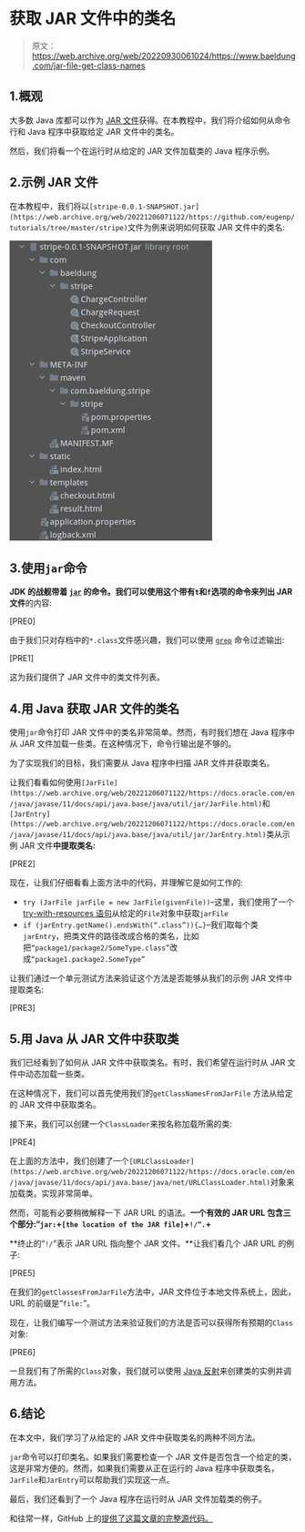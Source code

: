 # 获取 JAR 文件中的类名

> 原文：<https://web.archive.org/web/20220930061024/https://www.baeldung.com/jar-file-get-class-names>

## 1.概观

大多数 Java 库都可以作为 [JAR 文件](/web/20221206071122/https://www.baeldung.com/java-create-jar)获得。在本教程中，我们将介绍如何从命令行和 Java 程序中获取给定 JAR 文件中的类名。

然后，我们将看一个在运行时从给定的 JAR 文件加载类的 Java 程序示例。

## 2.示例 JAR 文件

在本教程中，我们将以`[stripe-0.0.1-SNAPSHOT.jar](https://web.archive.org/web/20221206071122/https://github.com/eugenp/tutorials/tree/master/stripe)`文件为例来说明如何获取 JAR 文件中的类名:

[![a jar example 1](img/2a328174a64e1c3c65d24aa2d4a01de9.png)](/web/20221206071122/https://www.baeldung.com/wp-content/uploads/2020/10/a_jar_example-1.png)

## 3.使用`jar`命令

**JDK 的战舰带着 [`jar`](https://web.archive.org/web/20221206071122/https://docs.oracle.com/en/java/javase/11/tools/jar.html) 的命令。我们可以使用这个带有`t`和`f`选项的命令来列出 JAR 文件**的内容:

[PRE0]

由于我们只对存档中的`*.class`文件感兴趣，我们可以使用 [`grep`](/web/20221206071122/https://www.baeldung.com/linux/common-text-search) 命令过滤输出:

[PRE1]

这为我们提供了 JAR 文件中的类文件列表。

## 4.用 Java 获取 JAR 文件的类名

使用`jar`命令打印 JAR 文件中的类名非常简单。然而，有时我们想在 Java 程序中从 JAR 文件加载一些类。在这种情况下，命令行输出是不够的。

为了实现我们的目标，我们需要从 Java 程序中扫描 JAR 文件并获取类名。

让我们看看如何使用`[JarFile](https://web.archive.org/web/20221206071122/https://docs.oracle.com/en/java/javase/11/docs/api/java.base/java/util/jar/JarFile.html)`和`[JarEntry](https://web.archive.org/web/20221206071122/https://docs.oracle.com/en/java/javase/11/docs/api/java.base/java/util/jar/JarEntry.html)`类从示例 JAR 文件**中提取类名:**

[PRE2]

现在，让我们仔细看看上面方法中的代码，并理解它是如何工作的:

*   `try (JarFile jarFile = new JarFile(givenFile))`–这里，我们使用了一个 [try-with-resources 语句](/web/20221206071122/https://www.baeldung.com/java-try-with-resources)从给定的`File`对象中获取`jarFile`
*   `if (jarEntry.getName().endsWith(“.class”)){…}`–我们取每个类`jarEntry`，把类文件的路径改成合格的类名，比如把`“package1/package2/SomeType.class”`改成`“package1.package2.SomeType”`

让我们通过一个单元测试方法来验证这个方法是否能够从我们的示例 JAR 文件中提取类名:

[PRE3]

## 5.用 Java 从 JAR 文件中获取类

我们已经看到了如何从 JAR 文件中获取类名。有时，我们希望在运行时从 JAR 文件中动态加载一些类。

在这种情况下，我们可以首先使用我们的`getClassNamesFromJarFile` 方法从给定的 JAR 文件中获取类名。

接下来，我们可以创建一个`ClassLoader`来按名称加载所需的类:

[PRE4]

在上面的方法中，我们创建了一个`[URLClassLoader](https://web.archive.org/web/20221206071122/https://docs.oracle.com/en/java/javase/11/docs/api/java.base/java/net/URLClassLoader.html)`对象来加载类。实现非常简单。

然而，可能有必要稍微解释一下 JAR URL 的语法。**一个有效的 JAR URL 包含三个部分:“`jar:`+`[the location of the JAR file]`+`!/”.`+**

**终止的“`!/`”表示 JAR URL 指向整个 JAR 文件。**让我们看几个 JAR URL 的例子:

[PRE5]

在我们的`getClassesFromJarFile`方法中，JAR 文件位于本地文件系统上，因此，URL 的前缀是“`file:`”。

现在，让我们编写一个测试方法来验证我们的方法是否可以获得所有预期的`Class`对象:

[PRE6]

一旦我们有了所需的`Class`对象，我们就可以使用 [Java 反射](/web/20221206071122/https://www.baeldung.com/java-reflection)来创建类的实例并调用方法。

## 6.结论

在本文中，我们学习了从给定的 JAR 文件中获取类名的两种不同方法。

`jar`命令可以打印类名。如果我们需要检查一个 JAR 文件是否包含一个给定的类，这是非常方便的。然而，如果我们需要从正在运行的 Java 程序中获取类名，`JarFile`和`JarEntry`可以帮助我们实现这一点。

最后，我们还看到了一个 Java 程序在运行时从 JAR 文件加载类的例子。

和往常一样，GitHub 上的[提供了这篇文章的完整源代码。](https://web.archive.org/web/20221206071122/https://github.com/eugenp/tutorials/tree/master/core-java-modules/core-java-jar)